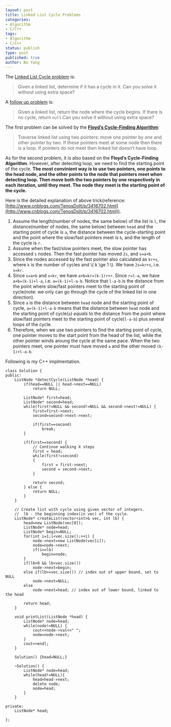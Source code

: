 ```yaml
---
layout: post
title: Linked List Cycle Problems
categories: 
- Algorithm
- C/C++ 
tags:
- Algorithm
- C/C++
status: publish
type: post
published: true
author: Bo Yang
---
```


The [Linked List Cycle problem](https://oj.leetcode.com/problems/linked-list-cycle/) is:

> Given a linked list, determine if it has a cycle in it. Can you solve it without using extra space?

A [follow up problem](https://oj.leetcode.com/problems/linked-list-cycle-ii/) is:

> Given a linked list, return the node where the cycle begins. If there is no cycle, return `null`.Can you solve it without using extra space? 

The first problem can be solved by the **[Floyd’s Cycle-Finding Algorithm](http://www.geeksforgeeks.org/write-a-c-function-to-detect-loop-in-a-linked-list/)**:

> Traverse linked list using two pointers: move one pointer by *one* and other pointer by *two*.  If these pointers meet at some node then there is a loop.  If pointers do not meet then linked list doesn’t have loop.

As for the second problem, it is also based on the **Floyd’s Cycle-Finding Algorithm**. However, after detecting loop, we need to find the starting point of the cycle. **The most convinient way is to use two pointers, one points to the head node, and the other points to the node that pointers meet when detecting loop. Then move both the two pointers by one respectively in each iteration, until they meet. The node they meet is the starting point of the cycle.**

Here is the detailed explanation of above trick(reference: [http://www.cnblogs.com/TenosDoIt/p/3416702.html](http://www.cnblogs.com/TenosDoIt/p/3416702.html)). 

1. Assume the length(number of nodes, the same below) of the list is `l`, the distance(number of nodes, the same below) between `head` and the starting point of cycle is `a`, the distance between the cycle-starting point and the point where the slow/fast pointers meet is `b`, and the length of the cycle is `r`.
2. Assume when the fast/slow pointers meet, the slow pointer has accessed `s` nodes. Then the fast pointer has moved `2s`, and `s=a+b`.
3. Since the nodes accessed by the fast pointer also calculated as `kr+s`, where `k` is the number of cycles and \\( k \ge 1 \\). We have `2s=kr+s`, i.e. `s=kr`.
4. Since `s=a+b` and `s=kr`, we have `a+b=kr=(k-1)r+r`. Since `r=l-a`, we have `a+b=(k-1)+l-a`, i.e. `a=(k-1)+l-a-b`. Notice that `l-a-b` is the distance from the point where slow/fast pointers meet to the starting point of cycle(note: we only can go through the cycle of the linked list in one direction).
5. Since `a` is the distance between `head` node and the starting point of cycle, `a=(k-1)+l-a-b` means that the distance between `head` node and the starting point of cycle(`a`) *equals* to the distance from the point where slow/fast pointers meet to the starting point of cycle(`l-a-b`) plus several loops of the cycle.
6. Therefore, when we use two pointers to find the starting point of cycle, one pointer moves to the start point from the head of the list, while the other pointer winds aroung the cycle at the same pace. When the two pointers meet, one pointer must have moved `a` and the other moved `(k-1)+l-a-b`.

Following is my C++ implmentation.

	class Solution {
	public:
		ListNode *detectCycle(ListNode *head) {
			if(head==NULL || head->next==NULL)
				return NULL;
	
			ListNode* first=head;
			ListNode* second=head;
	        while(first!=NULL && second!=NULL && second->next!=NULL) {
				first=first->next;
				second=second->next->next;
	
				if(first==second)
					break;
			}
	
			if(first==second) {
				// Continue walking X steps
				first = head;
				while(first!=second)
				{
		            first = first->next;
		            second = second->next;
		        }
		
				return second;
			} else {
				return NULL;
			}
	    }
	
		// Create list with cycle using given vector of integers.
		// 	lb - the beginning index(in vec) of the cycle.
		ListNode* createList(vector<int>& vec, int lb) {
			head=new ListNode(vec[0]);
			ListNode* node=head;
			ListNode* begin=NULL;
			for(int i=1;i<vec.size();++i) {
				node->next=new ListNode(vec[i]);
				node=node->next;
				if(i==lb)
					begin=node;
			}
			if(lb>0 && lb<vec.size())
				node->next=begin;
			else if(lb>=vec.size()) // index out of upper bound, set to NULL
				node->next=NULL;
			else
				node->next=head; // index out of lower bound, linked to the head
	
			return head;
		}
	
		void printList(ListNode *head) {
			ListNode* node=head;
			while(node!=NULL) {
				cout<<node->val<<" ";
				node=node->next;
			}
			cout<<endl;
		}
	
		Solution() {head=NULL;}
	
		~Solution() {
			ListNode* node=head;
			while(head!=NULL){
				head=head->next;
				delete node;
				node=head;
			}
		}
	
	private:
		ListNode* head;
	
	};
